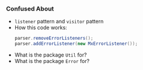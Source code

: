 ### Confused About

- `listener` pattern and `visitor` pattern
- How this code works: 
    ```java
    parser.removeErrorListeners();
    parser.addErrorListener(new MxErrorListener());
    ```
- What is the package `Util` for?
- What is the package `Error` for?